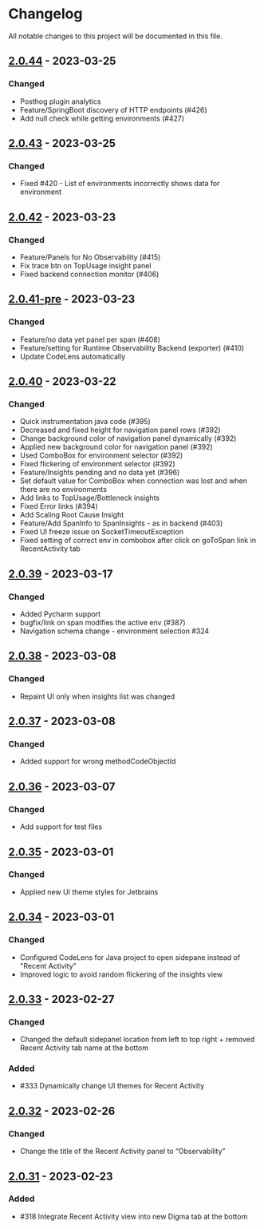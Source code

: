 # Changelog
All notable changes to this project will be documented in this file.

## [2.0.44] - 2023-03-25
### Changed
- Posthog plugin analytics
- Feature/SpringBoot discovery of HTTP endpoints (#426)
- Add null check while getting environments (#427)

## [2.0.43] - 2023-03-25
### Changed
- Fixed #420 - List of environments incorrectly shows data for environment

## [2.0.42] - 2023-03-23
### Changed
- Feature/Panels for No Observability (#415)
- Fix trace btn on TopUsage insight panel
- Fixed backend connection monitor (#406)

## [2.0.41-pre] - 2023-03-23
### Changed
- Feature/no data yet panel per span (#408)
- Feature/setting for Runtime Observability Backend (exporter) (#410)
- Update CodeLens automatically

## [2.0.40] - 2023-03-22
### Changed
- Quick instrumentation java code (#395)
- Decreased and fixed height for navigation panel rows (#392)
- Change background color of navigation panel dynamically (#392)
- Applied new background color for navigation panel (#392)
- Used ComboBox for environment selector (#392)
- Fixed flickering of environment selector (#392)
- Feature/Insights pending and no data yet (#396)
- Set default value for ComboBox when connection was lost and when there are no environments
- Add links to TopUsage/Bottleneck insights
- Fixed Error links (#394)
- Add Scaling Root Cause Insight
- Feature/Add SpanInfo to SpanInsights - as in backend (#403)
- Fixed UI freeze issue on SocketTimeoutException
- Fixed setting of correct env in combobox after click on goToSpan link in RecentActivity tab

## [2.0.39] - 2023-03-17
### Changed
- Added Pycharm support
- bugfix/link on span modifies the active env (#387)
- Navigation schema change - environment selection #324

## [2.0.38] - 2023-03-08
### Changed
- Repaint UI only when insights list was changed

## [2.0.37] - 2023-03-08
### Changed
- Added support for wrong methodCodeObjectId

## [2.0.36] - 2023-03-07
### Changed
- Add support for test files

## [2.0.35] - 2023-03-01
### Changed
- Applied new UI theme styles for Jetbrains

## [2.0.34] - 2023-03-01
### Changed
- Configured CodeLens for Java project to open sidepane instead of "Recent Activity"
- Improved logic to avoid random flickering of the insights view

## [2.0.33] - 2023-02-27
### Changed
- Changed the default sidepanel location from left to top right + removed Recent Activity tab name at the bottom

### Added
- #333 Dynamically change UI themes for Recent Activity

## [2.0.32] - 2023-02-26
### Changed
- Change the title of the Recent Activity panel to “Observability”

## [2.0.31] - 2023-02-23
### Added
- #318 Integrate Recent Activity view into new Digma tab at the bottom

[2.0.31]: https://github.com/digma-ai/digma-intellij-plugin/compare/v2.0.30...v2.0.31
[2.0.32]: https://github.com/digma-ai/digma-intellij-plugin/compare/v2.0.31...v2.0.32
[2.0.33]: https://github.com/digma-ai/digma-intellij-plugin/compare/v2.0.32...v2.0.33
[2.0.34]: https://github.com/digma-ai/digma-intellij-plugin/compare/v2.0.33...v2.0.34
[2.0.35]: https://github.com/digma-ai/digma-intellij-plugin/compare/v2.0.34...v2.0.35
[2.0.36]: https://github.com/digma-ai/digma-intellij-plugin/compare/v2.0.35...v2.0.36
[2.0.37]: https://github.com/digma-ai/digma-intellij-plugin/compare/v2.0.36...v2.0.37
[2.0.38]: https://github.com/digma-ai/digma-intellij-plugin/compare/v2.0.37...v2.0.38
[2.0.39]: https://github.com/digma-ai/digma-intellij-plugin/compare/v2.0.38...v2.0.39
[2.0.40]: https://github.com/digma-ai/digma-intellij-plugin/compare/v2.0.39...v2.0.40
[2.0.41-pre]: https://github.com/digma-ai/digma-intellij-plugin/compare/v2.0.40...v2.0.41-pre
[2.0.42]: https://github.com/digma-ai/digma-intellij-plugin/compare/v2.0.41-pre...v2.0.42
[2.0.43]: https://github.com/digma-ai/digma-intellij-plugin/compare/v2.0.42...v2.0.43
[2.0.44]: https://github.com/digma-ai/digma-intellij-plugin/compare/v2.0.43...v2.0.44
[Unreleased]: https://github.com/digma-ai/digma-intellij-plugin/compare/v2.0.44...HEAD